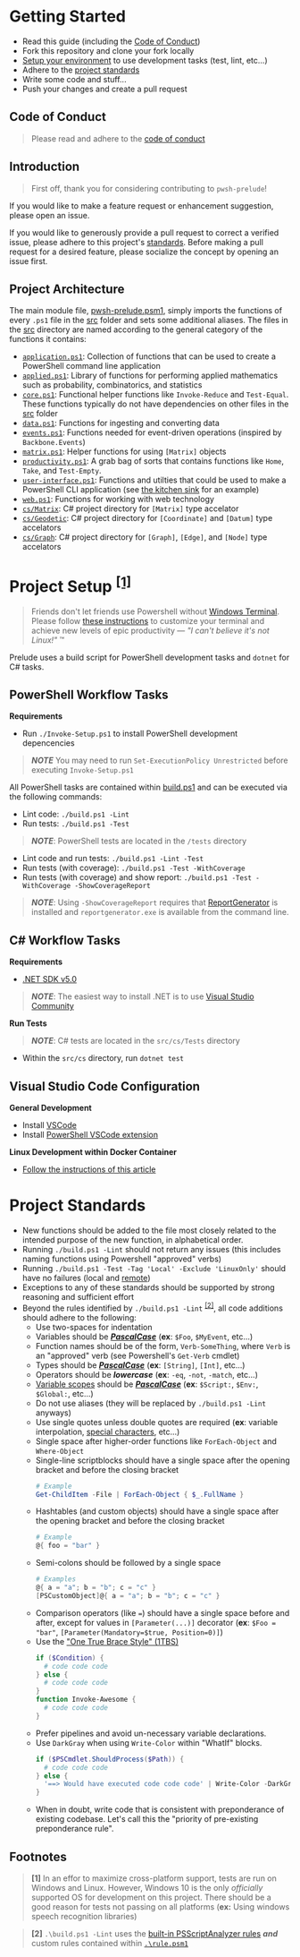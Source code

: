 Getting Started
===============
- Read this guide (including the [Code of Conduct](CODE_OF_CONDUCT.md))
- Fork this repository and clone your fork locally
- [Setup your environment](#project-setup) to use development tasks (test, lint, etc...)
- Adhere to the [project standards](#project-standards)
- Write some code and stuff...
- Push your changes and create a pull request

Code of Conduct
---------------
> Please read and adhere to the [code of conduct](CODE_OF_CONDUCT.md)

Introduction
------------
> First off, thank you for considering contributing to `pwsh-prelude`!

If you would like to make a feature request or enhancement suggestion, please open an issue.

If you would like to generously provide a pull request to correct a verified issue, please adhere to this project's [standards](#project-standards). Before making a pull request for a desired feature, please socialize the concept by opening an issue first.

Project Architecture
--------------------

The main module file, [pwsh-prelude.psm1](../pwsh-prelude.psm1), simply imports the functions of every `.ps1` file in the [src](../src) folder and sets some additional aliases. The files in the [src](../src) directory are named according to the general category of the functions it contains:
- [`application.ps1`](../src/application.ps1): Collection of functions that can be used to create a PowerShell command line application
- [`applied.ps1`](../src/applied.ps1): Library of functions for performing applied mathematics such as probability, combinatorics, and statistics 
- [`core.ps1`](../src/core.ps1): Functional helper functions like `Invoke-Reduce` and `Test-Equal`. These functions typically do not have dependencies on other files in the [src](../src) folder
- [`data.ps1`](../src/data.ps1): Functions for ingesting and converting data
- [`events.ps1`](../src/events.ps1): Functions needed for event-driven operations (inspired by `Backbone.Events`)
- [`matrix.ps1`](../src/matrix.ps1): Helper functions for using `[Matrix]` objects
- [`productivity.ps1`](../src/productivity.ps1): A grab bag of sorts that contains functions like `Home`, `Take`, and `Test-Empty`.
- [`user-interface.ps1`](../src/user-interface.ps1): Functions and utilties that could be used to make a PowerShell CLI application (see [the kitchen sink](../kitchensink.ps1) for an example)
- [`web.ps1`](../src/web.ps1): Functions for working with web technology
- [`cs/Matrix`](../src/cs/Matrix): C# project directory for `[Matrix]` type accelator
- [`cs/Geodetic`](../src/cs/Geodetic): C# project directory for `[Coordinate]` and `[Datum]` type accelators
- [`cs/Graph`](../src/cs/Graph): C# project directory for `[Graph]`, `[Edge]`, and `[Node]` type accelators


Project Setup <sup>[[1]](#footnotes)</sup>
=============
> Friends don't let friends use Powershell without [Windows Terminal](https://www.microsoft.com/en-us/p/windows-terminal/9n0dx20hk701?activetab=pivot:overviewtab). Please follow [these instructions](https://github.com/jhwohlgemuth/env/tree/master/dev-with-windows-terminal) to customize your terminal and achieve new levels of epic productivity — *"I can't believe it's not Linux!"* ™

Prelude uses a build script for PowerShell development tasks and `dotnet` for C# tasks.

PowerShell Workflow Tasks
-------------------------
**Requirements**
- Run `./Invoke-Setup.ps1` to install PowerShell development depencencies
> ***NOTE*** You may need to run `Set-ExecutionPolicy Unrestricted` before executing `Invoke-Setup.ps1`

All PowerShell tasks are contained within [build.ps1](../build.ps1) and can be executed via the following commands:
- Lint code: `./build.ps1 -Lint`
- Run tests: `./build.ps1 -Test`
> ***NOTE***: PowerShell tests are located in the `/tests` directory
- Lint code and run tests: `./build.ps1 -Lint -Test`
- Run tests (with coverage): `./build.ps1 -Test -WithCoverage`
- Run tests (with coverage) and show report: `./build.ps1 -Test -WithCoverage -ShowCoverageReport`

> ***NOTE***: Using `-ShowCoverageReport` requires that [ReportGenerator](https://danielpalme.github.io/ReportGenerator/) is installed and `reportgenerator.exe` is available from the command line.

C# Workflow Tasks
-----------------
**Requirements**
- [.NET SDK v5.0](https://dotnet.microsoft.com/download/visual-studio-sdks)
> ***NOTE***: The easiest way to install .NET is to use [Visual Studio Community](https://visualstudio.microsoft.com/vs/community/)

**Run Tests**
> ***NOTE***: C# tests are located in the `src/cs/Tests` directory
- Within the `src/cs` directory, run `dotnet test`

Visual Studio Code Configuration
--------------------------------
**General Development**
- Install [VSCode](https://code.visualstudio.com/)
- Install [PowerShell VSCode extension](https://marketplace.visualstudio.com/items?itemName=ms-vscode.PowerShell)

**Linux Development within Docker Container**
- [Follow the instructions of this article](https://code.visualstudio.com/docs/remote/containers)

Project Standards
=================
- New functions should be added to the file most closely related to the intended purpose of the new function, in alphabetical order.
- Running `./build.ps1 -Lint` should not return any issues (this includes naming functions using Powershell "approved" verbs)
- Running `./build.ps1 -Test -Tag 'Local' -Exclude 'LinuxOnly'` should have no failures (local and [remote](https://travis-ci.com/github/jhwohlgemuth/pwsh-prelude))
- Exceptions to any of these standards should be supported by strong reasoning and sufficient effort
- Beyond the rules identified by `./build.ps1 -Lint` <sup>[[2]](#footnotes)</sup>, all code additions should adhere to the following:
  - Use two-spaces for indentation
  - Variables should be [***PascalCase***](https://techterms.com/definition/pascalcase) (**ex**: `$Foo`, `$MyEvent`, etc...)
  - Function names should be of the form, `Verb-SomeThing`, where `Verb` is an "approved" verb (see Powershell's `Get-Verb` cmdlet)
  - Types should be [***PascalCase***](https://techterms.com/definition/pascalcase) (**ex**: `[String]`, `[Int]`, etc...)
  - Operators should be ***lowercase*** (**ex**: `-eq`, `-not`, `-match`, etc...)
  - [Variable scopes](https://docs.microsoft.com/en-us/powershell/module/microsoft.powershell.core/about/about_scopes?view=powershell-7) should be [***PascalCase***](https://techterms.com/definition/pascalcase) (**ex**: `$Script:`, `$Env:`, `$Global:`, etc...)
  - Do not use aliases (they will be replaced by `./build.ps1 -Lint` anyways)
  - Use single quotes unless double quotes are required (**ex**: variable interpolation, [special characters](https://docs.microsoft.com/en-us/powershell/module/microsoft.powershell.core/about/about_special_characters?view=powershell-7), etc...)
  - Single space after higher-order functions like `ForEach-Object` and `Where-Object`
  - Single-line scriptblocks should have a single space after the opening bracket and before the closing bracket
    ```Powershell
    # Example
    Get-ChildItem -File | ForEach-Object { $_.FullName }
    ```
  - Hashtables (and custom objects) should have a single space after the opening bracket and before the closing bracket
    ```Powershell
    # Example
    @{ foo = "bar" }
    ```
  - Semi-colons should be followed by a single space
    ```Powershell
    # Examples
    @{ a = "a"; b = "b"; c = "c" }
    [PSCustomObject]@{ a = "a"; b = "b"; c = "c" }
    ```
  - Comparison operators (like `=`) should have a single space before and after, except for values in `[Parameter(...)]` decorator (**ex**: `$Foo = "bar"`, `[Parameter(Mandatory=$true, Position=0)]`)
  - Use the ["One True Brace Style" (1TBS)](https://en.wikipedia.org/wiki/Indentation_style#Variant:_1TBS_(OTBS))
    ```Powershell
    if ($Condition) {
      # code code code
    } else {
      # code code code
    }
    function Invoke-Awesome {
      # code code code
    }
    ```
  - Prefer pipelines and avoid un-necessary variable declarations.
  - Use `DarkGray` when using `Write-Color` within "WhatIf" blocks.
    ```Powershell
    if ($PSCmdlet.ShouldProcess($Path)) {
      # code code code
    } else {
      '==> Would have executed code code code' | Write-Color -DarkGray
    }
    ```
  - When in doubt, write code that is consistent with preponderance of existing codebase. Let's call this the "priority of pre-existing preponderance rule".

Footnotes
---------
> **[1]** In an effor to maximize cross-platform support, tests are run on Windows and Linux. However, Windows 10 is the only *officially* supported OS for development on this project. There should be a good reason for tests not passing on all platforms (**ex:** Using windows speech recognition libraries)

> **[2]** `.\build.ps1 -Lint` uses the [built-in PSScriptAnalyzer rules](https://github.com/PowerShell/PSScriptAnalyzer/tree/development/Rules) ***and*** custom rules contained within [`.\rule.psm1`](..\rule.psm1)